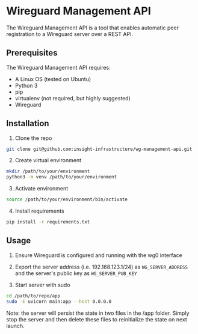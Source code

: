 # Wireguard Management API

The Wireguard Management API is a tool that enables automatic peer registration to a Wireguard server over a REST API.

## Prerequisites

The Wireguard Management API requires:

- A Linux OS (tested on Ubuntu)
- Python 3
- pip
- virtualenv (not required, but highly suggested)
- Wireguard

## Installation

1. Clone the repo
```bash
git clone git@github.com:insight-infrastructure/wg-management-api.git
```

2. Create virtual environment
```bash
mkdir /path/to/your/environment
python3 -m venv /path/to/your/environment
```

3. Activate environment
```bash
source /path/to/your/environment/bin/activate
```

4. Install requirements

```bash
pip install -r requirements.txt
```

## Usage

1. Ensure Wireguard is configured and running with the wg0 interface

2. Export the server address (i.e. 192.168.123.1/24) as ```WG_SERVER_ADDRESS``` and the server's public key as ```WG_SERVER_PUB_KEY```

5. Start server with sudo

```bash
cd /path/to/repo/app
sudo -E uvicorn main:app --host 0.0.0.0
```

Note: the server will persist the state in two files in the /app folder.
Simply stop the server and then delete these files to reinitialize the state on next launch.
